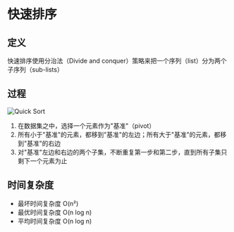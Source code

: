 # 快速排序 <Quick Sort>

## 定义

快速排序使用分治法（Divide and conquer）策略来把一个序列（list）分为两个子序列（sub-lists）

## 过程

![Quick Sort](https://camo.githubusercontent.com/253b22840353c9759694d63839fe7565d48f9df6/687474703a2f2f696d672e626c6f672e6373646e2e6e65742f3230313630393137303033303034393036)

1.  在数据集之中，选择一个元素作为"基准"（pivot）
1.  所有小于"基准"的元素，都移到"基准"的左边；所有大于"基准"的元素，都移到"基准"的右边
1.  对"基准"左边和右边的两个子集，不断重复第一步和第二步，直到所有子集只剩下一个元素为止

## 时间复杂度

* 最坏时间复杂度 O(n²)
* 最优时间复杂度 O(n log n)
* 平均时间复杂度 O(n log n)

